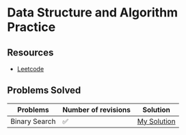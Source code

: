 # Data Structure and Algorithm Practice
## Resources 
- [Leetcode](leetcode.com)
## Problems Solved
| Problems | Number of revisions | Solution |
|----------|---------------------|----------|
| Binary Search | ✅ | [My Solution](https://github.com/bishram-acharya/Data-Structure-and-Algorithm-Practice/blob/main/Solutions/BinarySearch.PNG) 
